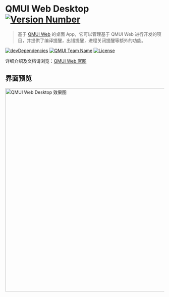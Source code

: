 # QMUI Web Desktop [![Version Number](https://img.shields.io/npm/v/generator-qmui.svg?style=flat)](https://github.com/QMUI/qmui_web_desktop/ "Version Number")
> 基于 [QMUI Web](https://github.com/QMUI/qmui_web) 的桌面 App，它可以管理基于 QMUI Web 进行开发的项目，并提供了编译提醒，出错提醒，进程关闭提醒等额外的功能。 

[![devDependencies](https://img.shields.io/david/dev/QMUI/qmui_web_desktop.svg?style=flat)](https://ci.appveyor.com/project/QMUI/qmui_web_desktop "devDependencies") 
[![QMUI Team Name](https://img.shields.io/badge/Team-QMUI-brightgreen.svg?style=flat)](https://github.com/QMUI "QMUI Team") 
[![License](https://img.shields.io/badge/license-MIT-blue.svg?style=flat)](http://opensource.org/licenses/MIT "Feel free to contribute.") 

详细介绍及文档请浏览：[QMUI Web 官网](http://qmuiteam.com/web)

## 界面预览
<img src="https://raw.githubusercontent.com/QMUI/qmuidemo_web/master/public/style/images/independent/App.gif" width="644" alt="QMUI Web Desktop 效果图" />
